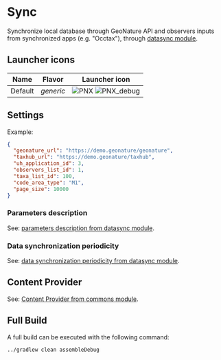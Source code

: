 # Sync

Synchronize local database through GeoNature API and observers inputs from synchronized apps (e.g. "Occtax"), through [datasync module](../datasync/README.md).

## Launcher icons

| Name    | Flavor    | Launcher icon                                                                                                                                                                                                                                            |
| ------- | --------- | -------------------------------------------------------------------------------------------------------------------------------------------------------------------------------------------------------------------------------------------------------- |
| Default | _generic_ | ![PNX](https://raw.githubusercontent.com/PnX-SI/gn_mobile_core/develop/sync/src/main/res/mipmap-xxxhdpi/ic_launcher.png) ![PNX_debug](https://raw.githubusercontent.com/PnX-SI/gn_mobile_core/develop/sync/src/debug/res/mipmap-xxxhdpi/ic_launcher.png) |

## Settings

Example:

```json
{
  "geonature_url": "https://demo.geonature/geonature",
  "taxhub_url": "https://demo.geonature/taxhub",
  "uh_application_id": 3,
  "observers_list_id": 1,
  "taxa_list_id": 100,
  "code_area_type": "M1",
  "page_size": 10000
}
```

### Parameters description

See: [parameters description from datasync module](../datasync/README.md#Settings).

### Data synchronization periodicity

See: [data synchronization periodicity from datasync module](../datasync/README.md#Data-synchronization-periodicity).

## Content Provider

See: [Content Provider from commons module](../commons/README.md#Content-Provider).

## Full Build

A full build can be executed with the following command:

```
../gradlew clean assembleDebug
```
